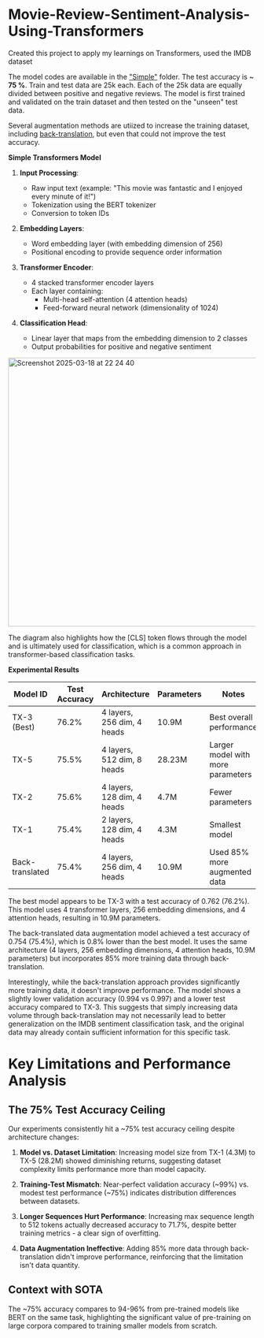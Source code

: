 # Movie-Review-Sentiment-Analysis-Using-Transformers
Created this project to apply my learnings on Transformers, used the IMDB dataset

The model codes are available in the ["Simple"](https://github.com/agme2019/Movie-Review-Sentiment-Analysis-Using-Transformers/tree/main/Simple) folder. The test accuracy is ~ **75 %**.
Train and test data are 25k each. Each of the 25k data are equally divided between positive and negative reviews.
The model is first trained and validated on the train dataset and then tested on the "unseen" test data.

Several augmentation methods are utiized to increase the training dataset, including [back-translation](https://github.com/agme2019/Movie-Review-Sentiment-Analysis-Using-Transformers/tree/main/Backtranslated), but even that could not improve the test accuracy.

**Simple Transformers Model**

1. **Input Processing**:
   - Raw input text (example: "This movie was fantastic and I enjoyed every minute of it!")
   - Tokenization using the BERT tokenizer
   - Conversion to token IDs

2. **Embedding Layers**:
   - Word embedding layer (with embedding dimension of 256)
   - Positional encoding to provide sequence order information

3. **Transformer Encoder**:
   - 4 stacked transformer encoder layers
   - Each layer containing:
     - Multi-head self-attention (4 attention heads)
     - Feed-forward neural network (dimensionality of 1024)

4. **Classification Head**:
   - Linear layer that maps from the embedding dimension to 2 classes
   - Output probabilities for positive and negative sentiment
     
  <img width="546" alt="Screenshot 2025-03-18 at 22 24 40" src="https://github.com/user-attachments/assets/643a4758-cb4b-49a4-910d-c82434cef8d0" />

The diagram also highlights how the [CLS] token flows through the model and is ultimately used for classification, which is a common approach in transformer-based classification tasks.

**Experimental Results**

| Model ID | Test Accuracy | Architecture | Parameters | Notes |
|----------|---------------|--------------|------------|-------|
| TX-3 (Best) | 76.2% | 4 layers, 256 dim, 4 heads | 10.9M | Best overall performance |
| TX-5 | 75.5% | 4 layers, 512 dim, 8 heads | 28.23M | Larger model with more parameters |
| TX-2 | 75.6% | 4 layers, 128 dim, 4 heads | 4.7M | Fewer parameters |
| TX-1 | 75.4% | 2 layers, 128 dim, 4 heads | 4.3M | Smallest model |
| Back-translated | 75.4% | 4 layers, 256 dim, 4 heads | 10.9M | Used 85% more augmented data |

The best model appears to be TX-3 with a test accuracy of 0.762 (76.2%). This model uses 4 transformer layers, 256 embedding dimensions, and 4 attention heads, resulting in 10.9M parameters.

The back-translated data augmentation model achieved a test accuracy of 0.754 (75.4%), which is 0.8% lower than the best model. It uses the same architecture (4 layers, 256 embedding dimensions, 4 attention heads, 10.9M parameters) but incorporates 85% more training data through back-translation.

Interestingly, while the back-translation approach provides significantly more training data, it doesn't improve performance. The model shows a slightly lower validation accuracy (0.994 vs 0.997) and a lower test accuracy compared to TX-3. This suggests that simply increasing data volume through back-translation may not necessarily lead to better generalization on the IMDB sentiment classification task, and the original data may already contain sufficient information for this specific task.

# Key Limitations and Performance Analysis

## The 75% Test Accuracy Ceiling

Our experiments consistently hit a ~75% test accuracy ceiling despite architecture changes:

1. **Model vs. Dataset Limitation**: Increasing model size from TX-1 (4.3M) to TX-5 (28.2M) showed diminishing returns, suggesting dataset complexity limits performance more than model capacity.

2. **Training-Test Mismatch**: Near-perfect validation accuracy (~99%) vs. modest test performance (~75%) indicates distribution differences between datasets.

3. **Longer Sequences Hurt Performance**: Increasing max sequence length to 512 tokens actually decreased accuracy to 71.7%, despite better training metrics - a clear sign of overfitting.

4. **Data Augmentation Ineffective**: Adding 85% more data through back-translation didn't improve performance, reinforcing that the limitation isn't data quantity.

## Context with SOTA

The ~75% accuracy compares to 94-96% from pre-trained models like BERT on the same task, highlighting the significant value of pre-training on large corpora compared to training smaller models from scratch.


